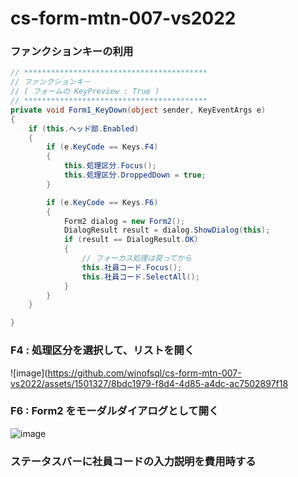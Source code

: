 # cs-form-mtn-007-vs2022

### ファンクションキーの利用
```cs
// *****************************************
// ファンクションキ－
// ( フォームの KeyPreview : True )
// *****************************************
private void Form1_KeyDown(object sender, KeyEventArgs e)
{
    if (this.ヘッド部.Enabled)
    {
        if (e.KeyCode == Keys.F4)
        {
            this.処理区分.Focus();
            this.処理区分.DroppedDown = true;
        }

        if (e.KeyCode == Keys.F6)
        {
            Form2 dialog = new Form2();
            DialogResult result = dialog.ShowDialog(this);
            if (result == DialogResult.OK)
            {
                // フォーカス処理は戻ってから
                this.社員コード.Focus();
                this.社員コード.SelectAll();
            }
        }
    }

}
```

### F4 : 処理区分を選択して、リストを開く

![image](https://github.com/winofsql/cs-form-mtn-007-vs2022/assets/1501327/8bdc1979-f8d4-4d85-a4dc-ac7502897f18

### F6 : Form2 をモーダルダイアログとして開く

![image](https://github.com/winofsql/cs-form-mtn-007-vs2022/assets/1501327/ffee1b31-4080-4a5b-9a6a-cebdbdb51d08)

### ステータスバーに社員コードの入力説明を費用時する
